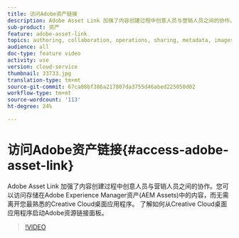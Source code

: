 ```yaml
---
title: 访问Adobe资产链接
description: Adobe Asset Link 加强了内容创建过程中创意人员与营销人员之间的协作。您可以访问存储在Adobe Experience Manager资产(AEM Assets)中的内容，而无需离开您最熟悉的Creative Cloud桌面应用程序。 了解如何从Creative Cloud桌面应用程序启动Adobe资源链接面板。
sub-product: 资产
feature: adobe-asset-link
topics: authoring, collaboration, operations, sharing, metadata, images, configuring, administration
audience: all
doc-type: feature video
activity: use
version: cloud-service
thumbnail: 33733.jpg
translation-type: tm+mt
source-git-commit: 67ca08bf386a217807da3755d46abed225050d02
workflow-type: tm+mt
source-wordcount: '113'
ht-degree: 24%

---
```



# 访问Adobe资产链接{#access-adobe-asset-link}

Adobe Asset Link 加强了内容创建过程中创意人员与营销人员之间的协作。您可以访问存储在Adobe Experience Manager资产(AEM Assets)中的内容，而无需离开您最熟悉的Creative Cloud桌面应用程序。 了解如何从Creative Cloud桌面应用程序启动Adobe资源链接面板。

>[!VIDEO](https://video.tv.adobe.com/v/33733/?quality=12)
